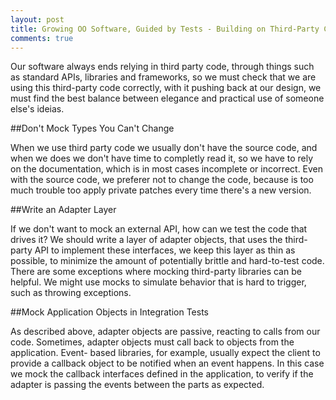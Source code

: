 ```yaml
---
layout: post
title: Growing OO Software, Guided by Tests - Building on Third-Party Code
comments: true
---
```


Our software always ends relying in third party code, through things such as standard APIs, libraries and frameworks, so we must check that we are using this third-party code correctly, with it pushing back at our design, we must find the best balance between elegance and practical use of someone else's ideias.

##Don't Mock Types You Can't Change

When we use third party code we usually don't have the source code, and when we does we don't have time to completly read it, so we have to rely on the documentation, which is in most cases incomplete or incorrect. Even with the source code, we preferer not to change the code, because is too much trouble too apply private patches every time there's a new version.

##Write an Adapter Layer

If we don't want to mock an external API, how can we test the code that drives it? We should write a layer of adapter objects, that uses the third-party API to implement these interfaces, we keep this layer as thin as possible, to minimize the amount of potentially brittle and hard-to-test code. There are some exceptions where mocking third-party libraries can be helpful. We might use mocks to simulate behavior that is hard to trigger, such as throwing exceptions.

##Mock Application Objects in Integration Tests

As described above, adapter objects are passive, reacting to calls from our code. Sometimes, adapter objects must call back to objects from the application. Event- based libraries, for example, usually expect the client to provide a callback object to be notified when an event happens. In this case we mock the callback interfaces defined in the application, to verify if the adapter is passing the events between the parts as expected.






